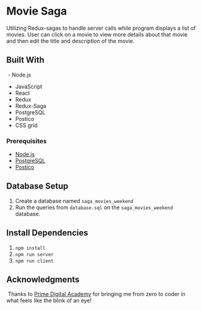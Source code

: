 
# Movie Saga

Utilizing Redux-sagas to handle server calls while program displays a list of movies. User can click on a movie to view more details about that movie and then edit the title and description of the movie. 
​
## Built With
​ - Node.js
 - JavaScript
 - React
 - Redux
 - Redux-Saga
 - PostgreSQL
 - Postico
 - CSS grid
​
### Prerequisites
- [Node.js](https://nodejs.org/en/)
- [PostgreSQL](https://www.postgresql.org)
- [Postico](https://eggerapps.at/postico/)
​

## Database Setup

1. Create a database named `saga_movies_weekend`
2. Run the queries from `database.sql` on the `saga_movies_weekend` database.

## Install Dependencies

1. `npm install`
2. `npm run server`
3. `npm run client`
​

## Acknowledgments
​
Thanks to [Prime Digital Academy](https://primeacademy.io) for bringing me from zero to coder in what feels like the blink of an eye!




